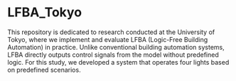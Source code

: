 # LFBA_Tokyo

This repository is dedicated to research conducted at the University of Tokyo, where we implement and evaluate LFBA (Logic-Free Building Automation) in practice.
Unlike conventional building automation systems, LFBA directly outputs control signals from the model without predefined logic.
For this study, we developed a system that operates four lights based on predefined scenarios.